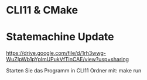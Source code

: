 # CLI11 & CMake
# Statemachine Update
https://drive.google.com/file/d/1rh3wwg-WuZIpWb1pYplmUPukVfTinCAE/view?usp=sharing

Starten Sie das Programm in CLI11 Ordner mit: make run
